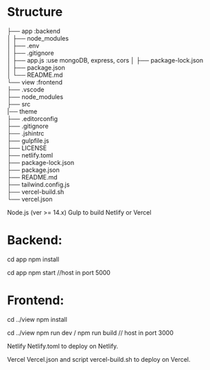 # Structure
├── app                :backend         
│   ├── node_modules       
│   ├── .env               
│   ├── .gitignore         
│   ├── app.js             :use mongoDB, express, cors
│   ├── package-lock.json  
│   ├── package.json       
│   └── README.md          
└── view               :frontend     
        ├── .vscode            
        ├── node_modules       
        ├── src                
        |── theme              
        ├── .editorconfig          
        ├── .gitignore             
        ├── .jshintrc              
        ├── gulpfile.js            
        ├── LICENSE                
        ├── netlify.toml           
        ├── package-lock.json      
        ├── package.json           
        ├── README.md              
        ├── tailwind.config.js     
        ├── vercel-build.sh        
        └── vercel.json        


Node.js (ver >= 14.x)
Gulp to build
Netlify or Vercel

# Backend: 
cd app
npm install

cd app
npm start //host in port 5000

# Frontend: 
cd ../view
npm install

cd ../view
npm run dev / npm run build // host in port 3000

Netlify
Netlify.toml to deploy on Netlify.

Vercel
Vercel.json and script vercel-build.sh to deploy on Vercel.
